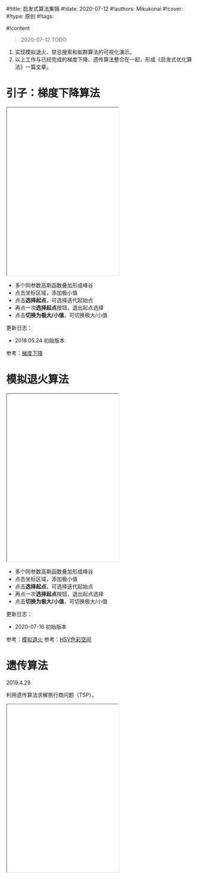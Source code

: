 
#!title:    启发式算法集锦
#!date:     2020-07-12
#!authors:  Mikukonai
#!cover:    
#!type:     原创
#!tags:     

#!content

> 2020-07-12 TODO
1. 实现模拟退火、禁忌搜索和蚁群算法的可视化演示。
2. 以上工作与已经完成的梯度下降、遗传算法整合在一起，形成《启发式优化算法》一篇文章。

# 引子：梯度下降算法

<iframe class="MikumarkIframe" src="./html/梯度下降.html" height="450px"></iframe>

- 多个同参数高斯函数叠加形成峰谷
- 点击坐标区域，添加极小值
- 点击**选择起点**，可选择迭代起始点
- 再点一次**选择起点**按钮，退出起点选择
- 点击**切换为极大/小值**，可切换极大/小值

更新日志：

- 2018.05.24 初始版本

参考：[梯度下降](https://en.wikipedia.org/wiki/Stochastic_gradient_descent)

# 模拟退火算法

<iframe class="MikumarkIframe" src="./html/模拟退火.html" height="450px"></iframe>

- 多个同参数高斯函数叠加形成峰谷
- 点击坐标区域，添加极小值
- 点击**选择起点**，可选择迭代起始点
- 再点一次**选择起点**按钮，退出起点选择
- 点击**切换为极大/小值**，可切换极大/小值

更新日志：

- 2020-07-16 初始版本

参考：[模拟退火](https://zh.wikipedia.org/wiki/%E6%A8%A1%E6%8B%9F%E9%80%80%E7%81%AB)
参考：[HSV色彩空间](https://zh.wikipedia.org/wiki/HSL%E5%92%8CHSV%E8%89%B2%E5%BD%A9%E7%A9%BA%E9%97%B4)

# 遗传算法

2019.4.29

利用遗传算法求解旅行商问题（TSP）。

<iframe class="MikumarkIframe" src="./html/遗传算法求解旅行商问题.html" height="450px"></iframe>
